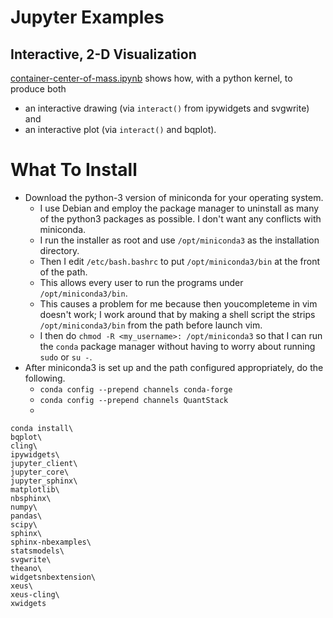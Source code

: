 
# Jupyter Examples

## Interactive, 2-D Visualization

[container-center-of-mass.ipynb](container-center-of-mass.ipynb) shows how,
with a python kernel, to produce both

 - an interactive drawing (via `interact()` from ipywidgets and svgwrite) and
 - an interactive plot (via `interact()` and bqplot).

# What To Install

 - Download the python-3 version of miniconda for your operating system.
   - I use Debian and employ the package manager to uninstall as many of the
     python3 packages as possible.  I don't want any conflicts with miniconda.
   - I run the installer as root and use `/opt/miniconda3` as the installation
     directory.
   - Then I edit `/etc/bash.bashrc` to put `/opt/miniconda3/bin` at the front
     of the path.
   - This allows every user to run the programs under `/opt/miniconda3/bin`.
   - This causes a problem for me because then youcompleteme in vim doesn't
     work; I work around that by making a shell script the strips
     `/opt/miniconda3/bin` from the path before launch vim.
   - I then do `chmod -R <my_username>: /opt/miniconda3` so that I can run the
     `conda` package manager without having to worry about running `sudo` or
     `su -`.
 - After miniconda3 is set up and the path configured appropriately, do the
   following.
   - `conda config --prepend channels conda-forge`
   - `conda config --prepend channels QuantStack`
   -
```
conda install\
bqplot\
cling\
ipywidgets\
jupyter_client\
jupyter_core\
jupyter_sphinx\
matplotlib\
nbsphinx\
numpy\
pandas\
scipy\
sphinx\
sphinx-nbexamples\
statsmodels\
svgwrite\
theano\
widgetsnbextension\
xeus\
xeus-cling\
xwidgets
```

